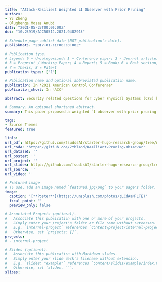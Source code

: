 ```yaml
---
title: "Attack-Resilient Weighted L1 Observer with Prior Pruning"
authors:
- Yu Zheng
- Olugbenga Moses Anubi
date: "2021-05-25T00:00:00Z"
doi: "10.23919/ACC50511.2021.9482913"

# Schedule page publish date (NOT publication's date).
publishDate: "2017-01-01T00:00:00Z"

# Publication type.
# Legend: 0 = Uncategorized; 1 = Conference paper; 2 = Journal article;
# 3 = Preprint / Working Paper; 4 = Report; 5 = Book; 6 = Book section;
# 7 = Thesis; 8 = Patent
publication_types: ["1"]

# Publication name and optional abbreviated publication name.
publication: In *2021 American Control Conference*
publication_short: In *ACC*

abstract: Security related questions for Cyber Physical Systems (CPS) have attracted much research attention in searching for novel methods for attack-resilient control and/or estimation. Specifically, false data injection attacks (FDIAs) have been shown to be capable of bypassing bad data detection (BDD), while arbitrarily compromising the integrity of state estimators and robust controller even with very sparse measurements corruption. Moreover, based on the inherent sparsity of pragmatic attack signals, L1 -minimization scheme has been used extensively to improve the design of attack-resilient estimators. For this, the theoretical maximum for the percentage of compromised nodes that can be accommodated has been shown to be 50%. In order to guarantee correct state recoveries for larger percentage of attacked nodes, researchers have begun to incorporate prior information into the underlying resilient observer design framework. For the most pragmatic cases, this prior information is often obtained through some data-driven machine learning process. Existing results have shown strong positive correlation between the tolerated attack percentages and the precision of the prior information. In this paper, we present a pruning method to improve the precision of the prior information, given corresponding stochastic uncertainty characteristics of the underlying machine learning model. Then a weighted l 1 -minimization is proposed based on the pruned prior. The theoretical and simulation results show that the pruning method significantly improves the observer performance for much larger attack percentages, even when moderately accurate machine learning model used.

# Summary. An optional shortened abstract.
summary: This paper proposed a weighted `1 observer with prior pruning scheme against FDIAs. The pruning method gives a method to improve localization precision of any underlying localization algorithm without training effort. Moreover, the weighted L1 observer with prior pruning is capable of coping with high-percentage of attacks among measurement nodes, which relaxes the transitional restriction on the maximum attack percentage for resilient `1 observer, thereby improve the resiliency of systems.

tags:
- Source Themes
featured: true

links:
url_pdf: https://github.com/fsudssAI/starter-hugo-research-group/tree/main/content/publication/arl1ofdia/arl1ofdia.pdf
url_code: 'https://github.com/ZYblend/Resilient-Pruning-Observer'
url_dataset: ''
url_poster: ''
url_project: ''
url_slides: https://github.com/fsudssAI/starter-hugo-research-group/tree/main/content/publication/arl1ofdia/slide.pdf
url_source: ''
url_video: ''

# Featured image
# To use, add an image named `featured.jpg/png` to your page's folder. 
image:
  caption: '[**Poster**](https://unsplash.com/photos/pLCdAaMFLTE)'
  focal_point: ""
  preview_only: false

# Associated Projects (optional).
#   Associate this publication with one or more of your projects.
#   Simply enter your project's folder or file name without extension.
#   E.g. `internal-project` references `content/project/internal-project/index.md`.
#   Otherwise, set `projects: []`.
projects:
# - internal-project

# Slides (optional).
#   Associate this publication with Markdown slides.
#   Simply enter your slide deck's filename without extension.
#   E.g. `slides: "example"` references `content/slides/example/index.md`.
#   Otherwise, set `slides: ""`.
slides:
---
```


